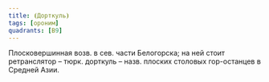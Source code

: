 ```yaml
---
title: ⦗Дорткуль⦘
tags: [ороним]
quadrants: [В9]
---
```


Плосковершинная возв. в сев. части Белогорска; на ней стоит ретранслятор – тюрк.
дорткуль – назв. плоских столовых гор-останцев в Средней Азии.
